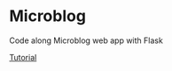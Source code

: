 # Microblog
Code along Microblog web app with Flask

[Tutorial](https://blog.miguelgrinberg.com/post/the-flask-mega-tutorial-part-i-hello-world)
